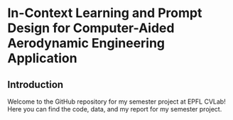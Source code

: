 # In-Context Learning and Prompt Design for Computer-Aided Aerodynamic Engineering Application

## Introduction
Welcome to the GitHub repository for my semester project at EPFL CVLab! Here you can find the code, data, and my report for my semester project.
